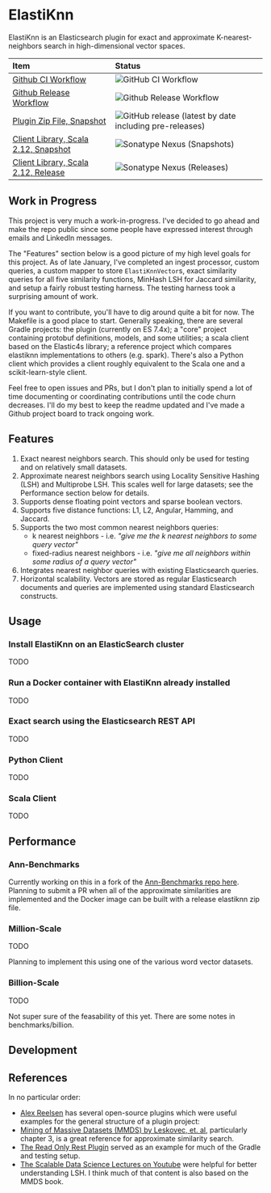 # ElastiKnn 

ElastiKnn is an Elasticsearch plugin for exact and approximate K-nearest-neighbors search in high-dimensional vector spaces.

|Item|Status|
|:--|:--|
|[Github CI Workflow](https://github.com/alexklibisz/elastiknn/actions?query=workflow%3ACI)|![GitHub CI Workflow](https://img.shields.io/github/workflow/status/alexklibisz/elastiknn/CI?style=for-the-badge)|
|[Github Release Workflow](https://github.com/alexklibisz/elastiknn/actions?query=workflow%3ARelease)|![Github Release Workflow](https://img.shields.io/github/workflow/status/alexklibisz/elastiknn/Release?style=for-the-badge)|
|[Plugin Zip File, Snapshot](https://github.com/alexklibisz/elastiknn/releases)|![GitHub release (latest by date including pre-releases)](https://img.shields.io/github/v/release/alexklibisz/elastiknn?include_prereleases&style=for-the-badge)|
|[Client Library, Scala 2.12, Snapshot](https://oss.sonatype.org/#nexus-search;quick~com.klibisz.elastiknn)|![Sonatype Nexus (Snapshots)](https://img.shields.io/nexus/s/com.klibisz.elastiknn/client-elastic4s_2.12?server=https%3A%2F%2Foss.sonatype.org&style=for-the-badge)|
|[Client Library, Scala 2.12, Release](https://search.maven.org/search?q=g:com.klibisz.elastiknn)|![Sonatype Nexus (Releases)](https://img.shields.io/nexus/r/com.klibisz.elastiknn/client-elastic4s_2.12?server=https%3A%2F%2Foss.sonatype.org&style=for-the-badge)|

## Work in Progress

This project is very much a work-in-progress. I've decided to go ahead and make the repo public since
some people have expressed interest through emails and LinkedIn messages. 

The "Features" section below is a good picture of my high level goals for this project. As of late January, I've
completed an ingest processor, custom queries, a custom mapper to store `ElastiKnnVector`s, exact
similarity queries for all five similarity functions, MinHash LSH for Jaccard similarity, and setup a
fairly robust testing harness. The testing harness took a surprising amount of work.

If you want to contribute, you'll have to dig around quite a bit for now. The Makefile is a good place to start. 
Generally speaking, there are several Gradle projects: the plugin (currently on ES 7.4x); a "core" project 
containing protobuf definitions, models, and some utilities; a scala client based on the Elastic4s library;
a reference project which compares elastiknn implementations to others (e.g. spark). There's also a Python
client which provides a client roughly equivalent to the Scala one and a scikit-learn-style client.

Feel free to open issues and PRs, but I don't plan to initially spend a lot of time documenting or coordinating
contributions until the code churn decreases. I'll do my best to keep the readme updated and I've made
a Github project board to track ongoing work. 

## Features

1. Exact nearest neighbors search. This should only be used for testing and on relatively small datasets.
1. Approximate nearest neighbors search using Locality Sensitive Hashing (LSH) and Multiprobe LSH. This scales well for large datasets; see the Performance section below for details.
1. Supports dense floating point vectors and sparse boolean vectors.
1. Supports five distance functions: L1, L2, Angular, Hamming, and Jaccard.
1. Supports the two most common nearest neighbors queries: 
	- k nearest neighbors - i.e. _"give me the k nearest neighbors to some query vector"_
	- fixed-radius nearest neighbors - i.e. _"give me all neighbors within some radius of a query vector"_
1. Integrates nearest neighbor queries with existing Elasticsearch queries.
1. Horizontal scalability. Vectors are stored as regular Elasticsearch documents and queries are implemented using standard Elasticsearch constructs.

## Usage

### Install ElastiKnn on an ElasticSearch cluster

TODO

### Run a Docker container with ElastiKnn already installed

TODO

### Exact search using the Elasticsearch REST API

TODO

### Python Client

TODO

### Scala Client

TODO

## Performance

### Ann-Benchmarks

Currently working on this in a fork of the [Ann-Benchmarks repo here](https://github.com/alexklibisz/ann-benchmarks).
Planning to submit a PR when all of the approximate similarities are implemented and the Docker image can be built with
a release elastiknn zip file. 

### Million-Scale

TODO

Planning to implement this using one of the various word vector datasets.

### Billion-Scale

TODO

Not super sure of the feasability of this yet. There are some notes in benchmarks/billion.

## Development

## References

In no particular order:

- [Alex Reelsen](https://github.com/spinscale) has several open-source plugins which were useful examples for the general structure of a plugin project: 
- [Mining of Massive Datasets (MMDS) by Leskovec, et. al](http://www.mmds.org/), particularly chapter 3, is a great reference for approximate similarity search.
- [The Read Only Rest Plugin](https://github.com/sscarduzio/elasticsearch-readonlyrest-plugin) served as an example for much of the Gradle and testing setup.
- [The Scalable Data Science Lectures on Youtube](https://www.youtube.com/playlist?list=PLbRMhDVUMngekIHyLt8b_3jQR7C0KUCul) were helpful for better understanding LSH. I think much of that content is also based on the MMDS book.
